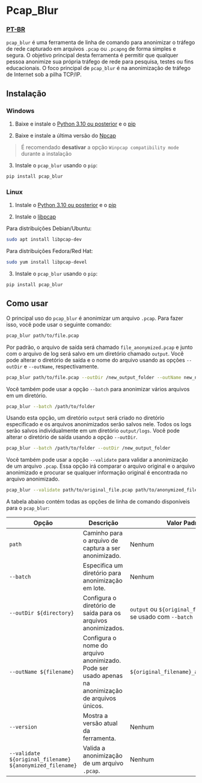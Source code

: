 # Pcap_Blur

### [PT-BR](README_pt.md)

`pcap_blur` é uma ferramenta de linha de comando para anonimizar o tráfego de rede capturado em arquivos `.pcap` ou `.pcapng` de forma simples e segura. O objetivo principal desta ferramenta é permitir que qualquer pessoa anonimize sua própria tráfego de rede para pesquisa, testes ou fins educacionais. O foco principal de `pcap_blur` é na anonimização de tráfego de Internet sob a pilha TCP/IP.

## Instalação

### Windows

1. Baixe e instale o [Python 3.10 ou posterior](https://www.python.org/downloads/windows/) e o [pip](https://pypi.org/project/pip/)

2. Baixe e instale a última versão do [Npcap](https://nmap.org/npcap/)

> É recomendado **desativar** a opção `Winpcap compatibility mode` durante a instalação

3. Instale o `pcap_blur` usando o `pip`:

```bash
pip install pcap_blur
```

### Linux

1. Instale o [Python 3.10 ou posterior](https://www.python.org/downloads/) e o [pip](https://pypi.org/project/pip/)

2. Instale o [libpcap](https://www.tcpdump.org/)

Para distribuições Debian/Ubuntu:

```bash
sudo apt install libpcap-dev
```

Para distribuições Fedora/Red Hat:

```bash
sudo yum install libpcap-devel
```

3. Instale o `pcap_blur` usando o `pip`:

```bash
pip install pcap_blur
```

## Como usar

O principal uso do `pcap_blur` é anonimizar um arquivo `.pcap`. Para fazer isso, você pode usar o seguinte comando:

```bash
pcap_blur path/to/file.pcap
```

Por padrão, o arquivo de saída será chamado `file_anonymized.pcap` e junto com o arquivo de log será salvo em um diretório chamado `output`. Você pode alterar o diretório de saída e o nome do arquivo usando as opções `--outDir` e `--outName`, respectivamente.

```bash
pcap_blur path/to/file.pcap --outDir /new_output_folder --outName new_name.pcap
```

Você também pode usar a opção `--batch` para anonimizar vários arquivos em um diretório.

```bash
pcap_blur --batch /path/to/folder
```

Usando esta opção, um diretório `output` será criado no diretório especificado e os arquivos anonimizados serão salvos nele. Todos os logs serão salvos individualmente em um diretório `output/logs`. Você pode alterar o diretório de saída usando a opção `--outDir`.

```bash
pcap_blur --batch /path/to/folder --outDir /new_output_folder
```

Você também pode usar a opção `--validate` para validar a anonimização de um arquivo `.pcap`. Essa opção irá comparar o arquivo original e o arquivo anonimizado e procurar se qualquer informação original é encontrada no arquivo anonimizado.

```bash
pcap_blur --validate path/to/original_file.pcap path/to/anonymized_file.pcap
```

A tabela abaixo contém todas as opções de linha de comando disponíveis para o `pcap_blur`:

| Opção                                                    | Descrição                                                                                          | Valor Padrão                                                   |
| -------------------------------------------------------- | -------------------------------------------------------------------------------------------------- | -------------------------------------------------------------- |
| `path`                                                   | Caminho para o arquivo de captura a ser anonimizado.                                               | Nenhum                                                         |
| `--batch`                                                | Especifica um diretório para anonimização em lote.                                                 | Nenhum                                                         |
| `--outDir ${directory}`                                  | Configura o diretório de saída para os arquivos anonimizados.                                      | `output` ou `${original_folder}/output` se usado com `--batch` |
| `--outName ${filename}`                                  | Configura o nome do arquivo anonimizado. Pode ser usado apenas na anonimização de arquivos únicos. | `${original_filename}_anonymized.pcap`                         |
| `--version`                                              | Mostra a versão atual da ferramenta.                                                               | Nenhum                                                         |
| `--validate ${original_filename} ${anonymized_filename}` | Valida a anonimização de um arquivo `.pcap`.                                                       | Nenhum                                                         |
